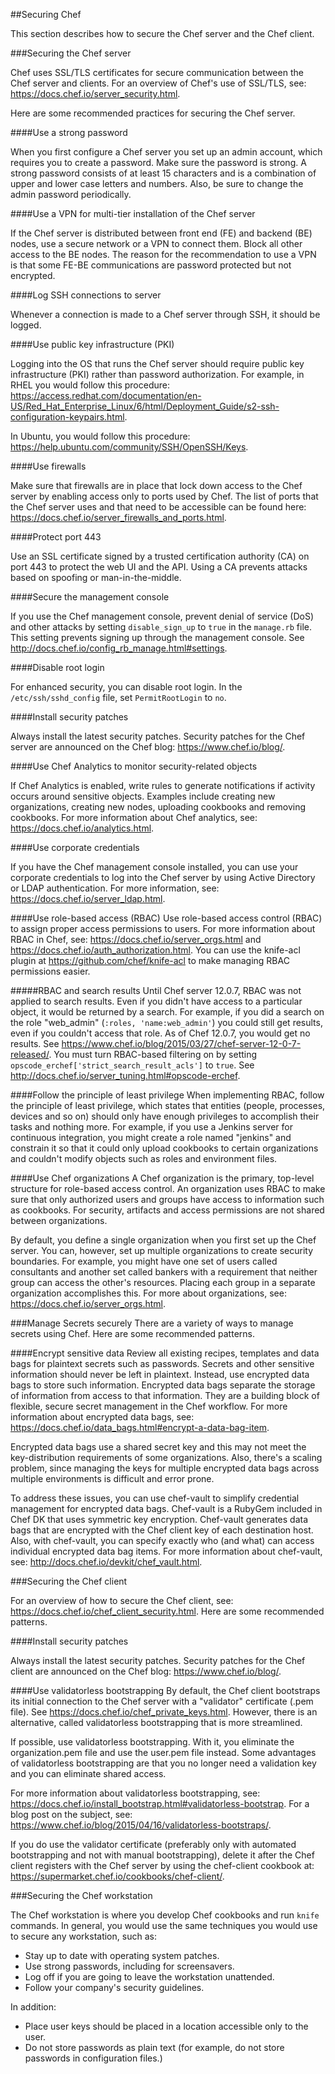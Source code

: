 ##Securing Chef

This section describes how to secure the Chef server and the Chef client.

###Securing the Chef server

Chef uses SSL/TLS certificates for secure communication between the Chef server and clients. For an overview of Chef's use of SSL/TLS, see: <https://docs.chef.io/server_security.html>.

Here are some recommended practices for securing the Chef server.

####Use a strong password

When you first configure a Chef server you set up an admin account, which requires you to create a password. Make sure the password is strong. A strong password consists of at least 15 characters and is a combination of upper and lower case letters and numbers. Also, be sure to change the admin password periodically.

####Use a VPN for multi-tier installation of the Chef server

If the Chef server is distributed between front end (FE) and backend (BE) nodes, use a secure network or a VPN to connect them. Block all other access to the BE nodes. The reason for the recommendation to use a VPN is that some FE-BE communications are password protected but not encrypted.

####Log SSH connections to server

Whenever a connection is made to a Chef server through SSH, it should be logged.

####Use public key infrastructure (PKI)

Logging into the OS that runs the Chef server should require public key infrastructure (PKI) rather than password authorization. For example, in RHEL you would follow this procedure: <https://access.redhat.com/documentation/en-US/Red_Hat_Enterprise_Linux/6/html/Deployment_Guide/s2-ssh-configuration-keypairs.html>.

In Ubuntu, you would follow this procedure: <https://help.ubuntu.com/community/SSH/OpenSSH/Keys>.

####Use firewalls

Make sure that firewalls are in place that lock down access to the Chef server by enabling access only to ports used by Chef. The list of ports that the Chef server uses and that need to be accessible can be found here: <https://docs.chef.io/server_firewalls_and_ports.html>.

####Protect port 443

Use an SSL certificate signed by a trusted certification authority (CA) on port 443 to protect the web UI and the API.  Using a CA prevents attacks based on spoofing or man-in-the-middle.

####Secure the management console

If you use the Chef management console, prevent denial of service (DoS) and other attacks by setting `disable_sign_up` to `true` in the <code class="file-path">manage.rb</code> file. This setting prevents signing up through the management console. See <http://docs.chef.io/config_rb_manage.html#settings>.

####Disable root login

For enhanced security, you can disable root login. In the <code class="file-path">/etc/ssh/sshd_config</code> file, set `PermitRootLogin` to `no`.

####Install security patches

Always install the latest security patches. Security patches for the Chef server are announced on the Chef blog: <https://www.chef.io/blog/>.

####Use Chef Analytics to monitor security-related objects

If Chef Analytics is enabled, write rules to generate notifications if activity occurs around sensitive objects. Examples include creating new organizations, creating new nodes, uploading cookbooks and removing cookbooks. For more information about Chef analytics, see: <https://docs.chef.io/analytics.html>.

####Use corporate credentials

If you have the Chef management console installed, you can use your corporate credentials to log into the Chef server by using Active Directory or LDAP authentication. For more information, see: <https://docs.chef.io/server_ldap.html>.

####Use role-based access (RBAC)
Use role-based access control (RBAC) to assign proper access permissions to users. For more information about RBAC in Chef, see: <https://docs.chef.io/server_orgs.html> and <https://docs.chef.io/auth_authorization.html>. You can use the knife-acl plugin at <https://github.com/chef/knife-acl> to make managing RBAC permissions easier.

#####RBAC and search results
Until Chef server 12.0.7, RBAC was not applied to search results. Even if you didn't have access to a particular object, it would be returned by a search. For example, if you did a search on the role "web\_admin" (`:roles, 'name:web_admin'`) you could still get results, even if you couldn't access that role. As of Chef 12.0.7, you would get no results.  See <https://www.chef.io/blog/2015/03/27/chef-server-12-0-7-released/>. You must turn RBAC-based filtering on by setting `opscode_erchef['strict_search_result_acls']` to `true`. See <http://docs.chef.io/server_tuning.html#opscode-erchef>.

####Follow the principle of least privilege
When implementing RBAC, follow the principle of least privilege, which states that entities (people, processes, devices and so on) should only have enough privileges to accomplish their tasks and nothing more. For example, if you use a Jenkins server for continuous integration, you might create a role named "jenkins" and constrain it so that it could only upload cookbooks to certain organizations and couldn't modify  objects such as roles and environment files.

####Use Chef organizations
A Chef organization is the primary, top-level structure for role-based access
control. An organization uses RBAC to make sure that only authorized
users and groups have access to information such as cookbooks. For security, artifacts and access permissions are not shared between organizations.

By default, you define a single organization when you first set up the Chef server. You can, however, set up multiple organizations to create security boundaries. For example, you might have one set of users called consultants and another set called bankers with a requirement that neither group can access the other's resources. Placing each group in a separate organization accomplishes this. For more about organizations, see: <https://docs.chef.io/server_orgs.html>.

###Manage Secrets securely
There are a variety of ways to manage secrets using Chef. Here are some recommended patterns.

####Encrypt sensitive data
Review all existing recipes, templates and data bags for plaintext secrets such as passwords. Secrets and other sensitive information should never be left in plaintext. Instead, use encrypted data bags to store such information. Encrypted data bags separate the storage of information from access to that information. They are a building block of flexible, secure secret management in the Chef workflow. For more information about encrypted data bags, see: <https://docs.chef.io/data_bags.html#encrypt-a-data-bag-item>.


Encrypted data bags use a shared secret key and this may not meet the key-distribution requirements of some organizations. Also, there's a scaling problem, since managing the keys for multiple encrypted data bags across multiple environments is difficult and error prone.


To address these issues, you can use chef-vault to simplify credential management for encrypted data bags. Chef-vault is a RubyGem included in Chef DK that uses symmetric key encryption. Chef-vault generates data bags that are encrypted with the Chef client key of each destination host. Also, with chef-vault, you can specify exactly who (and what) can access individual encrypted data bag items. For more information about chef-vault, see: <http://docs.chef.io/devkit/chef_vault.html>.

###Securing the Chef client

For an overview of how to secure the Chef client, see: <https://docs.chef.io/chef_client_security.html>. Here are some recommended patterns.

####Install security patches

Always install the latest security patches. Security patches for the Chef client are announced on the Chef blog: <https://www.chef.io/blog/>.

####Use validatorless bootstrapping
By default, the Chef client bootstraps its initial connection to the Chef server with a "validator" certificate (.pem file). See <https://docs.chef.io/chef_private_keys.html>. However, there is an alternative, called validatorless bootstrapping that is more streamlined.


If possible, use validatorless bootstrapping. With it, you eliminate the organization.pem file and use the user.pem file instead.  Some advantages of validatorless bootstrapping are that you no longer need a validation key and you can eliminate shared access.

For more information about validatorless bootstrapping, see: <https://docs.chef.io/install_bootstrap.html#validatorless-bootstrap>. For a blog post on the subject, see: <https://www.chef.io/blog/2015/04/16/validatorless-bootstraps/>.


If you do use the validator certificate (preferably only with automated bootstrapping and not with manual bootstrapping), delete it after the Chef client registers with the Chef server by using the chef-client cookbook at: <https://supermarket.chef.io/cookbooks/chef-client/>.

###Securing the Chef workstation

The Chef workstation is where you develop Chef cookbooks and run `knife` commands. In general, you would use the same techniques you would use to secure any workstation, such as:

* Stay up to date with operating system patches.
* Use strong passwords, including for screensavers.
* Log off if you are going to leave the workstation unattended.
* Follow your company's security guidelines.

In addition:


* Place user keys should be placed in a location accessible only to the user.
* Do not store passwords as plain text (for example, do not store passwords in configuration files.)
